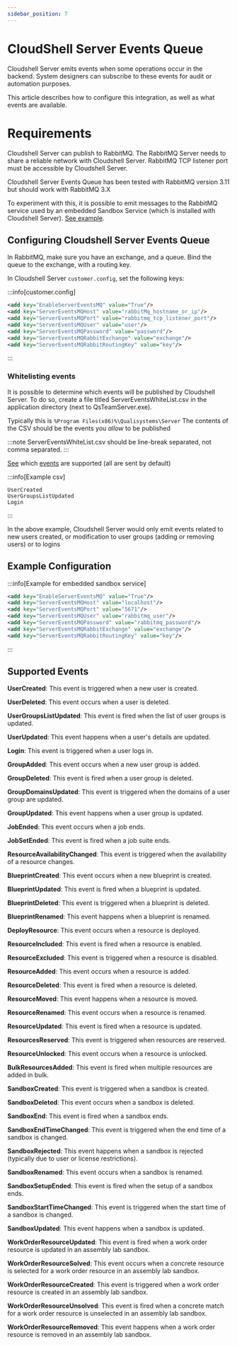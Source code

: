 ```yaml
---
sidebar_position: 7
---
```


# CloudShell Server Events Queue

Cloudshell Server emits events when some operations occur in the backend.
System designers can subscribe to these events for audit or automation purposes.

This article describes how to configure this integration, as well as what events are available.

# Requirements

Cloudshell Server can publish to RabbitMQ.
The RabbitMQ Server needs to share a reliable network with Cloudshell Server.
RabbitMQ TCP listener port must be accessible by Cloudshell Server.

Cloudshell Server Events Queue has been tested with RabbitMQ version 3.11 but should work with RabbitMQ 3.X

To experiment with this, it is possible to emit messages to the RabbitMQ service used by an embedded Sandbox Service (which is installed with Cloudshell Server). 
[See example](#example-configuration).


## Configuring Cloudshell Server Events Queue

In RabbitMQ, make sure you have an exchange, and a queue.
Bind the queue to the exchange, with a routing key.

In Cloudshell Server `customer.config`, set the following keys:

:::info[customer.config]
```xml
<add key="EnableServerEventsMQ" value="True"/>
<add key="ServerEventsMQHost" value="rabbitMq_hostname_or_ip"/>
<add key="ServerEventsMQPort" value="rabbitmq_tcp_listener_port"/>
<add key="ServerEventsMQUser" value="user"/>
<add key="ServerEventsMQPassword" value="password"/>
<add key="ServerEventsMQRabbitExchange" value="exchange"/>
<add key="ServerEventsMQRabbitRoutingKey" value="key"/>
```
:::

### Whitelisting events

It is possible to determine which events will be published by Cloudshell Server.
To do so, create a file titled ServerEventsWhiteList.csv in the application directory (next to QsTeamServer.exe). 

Typically this is `%Program Files(x86)%\Qualisystems\Server`
The contents of the CSV should be the events you *allow* to be published

:::note
ServerEventsWhiteList.csv should be line-break separated, not comma separated.
:::

[See](#supported-events) which [events](#supported-events) are supported (all are sent by default)

:::info[Example csv]
```
UserCreated
UserGroupsListUpdated
Login
```
:::

In the above example, Cloudshell Server would only emit events related to new users created, or modification to user groups (adding or removing users) or to logins


## Example Configuration

:::info[Example for embedded sandbox service]
```xml
<add key="EnableServerEventsMQ" value="True"/>
<add key="ServerEventsMQHost" value="localhost"/>
<add key="ServerEventsMQPort" value="5671"/>
<add key="ServerEventsMQUser" value="rabbitmq_user"/>
<add key="ServerEventsMQPassword" value="rabbitmq_password"/>
<add key="ServerEventsMQRabbitExchange" value="exchange"/>
<add key="ServerEventsMQRabbitRoutingKey" value="key"/>
```
:::


## Supported Events
**UserCreated**:   This event is triggered when a new user is created.

**UserDeleted**:   This event occurs when a user is deleted.

**UserGroupsListUpdated**:   This event is fired when the list of user groups is updated.

**UserUpdated**:   This event happens when a user's details are updated.

**Login**:   This event is triggered when a user logs in.

**GroupAdded**:   This event occurs when a new user group is added.

**GroupDeleted**:   This event is fired when a user group is deleted.

**GroupDomainsUpdated**:   This event is triggered when the domains of a user group are updated.

**GroupUpdated**:   This event happens when a user group is updated.

**JobEnded**:   This event occurs when a job ends.

**JobSetEnded**:   This event is fired when a job suite ends.

**ResourceAvailabilityChanged**:   This event is triggered when the availability of a resource changes.

**BlueprintCreated**:   This event occurs when a new blueprint is created.

**BlueprintUpdated**:   This event is fired when a blueprint is updated.

**BlueprintDeleted**:   This event is triggered when a blueprint is deleted.

**BlueprintRenamed**:   This event happens when a blueprint is renamed.

**DeployResource**:   This event occurs when a resource is deployed.

**ResourceIncluded**:   This event is fired when a resource is enabled.

**ResourceExcluded**:   This event is triggered when a resource is disabled.

**ResourceAdded**:   This event occurs when a resource is added.

**ResourceDeleted**:   This event is fired when a resource is deleted.

**ResourceMoved**:   This event happens when a resource is moved.

**ResourceRenamed**:   This event occurs when a resource is renamed.

**ResourceUpdated**:   This event is fired when a resource is updated.

**ResourcesReserved**:   This event is triggered when resources are reserved.

**ResourceUnlocked**:   This event occurs when a resource is unlocked.

**BulkResourcesAdded**:   This event is fired when multiple resources are added in bulk.

**SandboxCreated**:   This event is triggered when a sandbox is created.

**SandboxDeleted**:   This event occurs when a sandbox is deleted.

**SandboxEnd**:   This event is fired when a sandbox ends.

**SandboxEndTimeChanged**:   This event is triggered when the end time of a sandbox is changed.

**SandboxRejected**:   This event happens when a sandbox is rejected (typically due to user or license restrictions).

**SandboxRenamed**:   This event occurs when a sandbox is renamed.

**SandboxSetupEnded**:   This event is fired when the setup of a sandbox ends.

**SandboxStartTimeChanged**:   This event is triggered when the start time of a sandbox is changed.

**SandboxUpdated**:   This event happens when a sandbox is updated.

**WorkOrderResourceUpdated**:   This event is fired when a work order resource is updated in an assembly lab sandbox.

**WorkOrderResourceSolved**:   This event occurs when a concrete resource is selected for a work order resource in an assembly lab sandbox.

**WorkOrderResourceCreated**:   This event is triggered when a work order resource is created in an assembly lab sandbox.

**WorkOrderResourceUnsolved**:   This event is fired when a concrete match for a work order resource is unselected in an assembly lab sandbox.

**WorkOrderResourceRemoved**:   This event happens when a work order resource is removed in an assembly lab sandbox.
